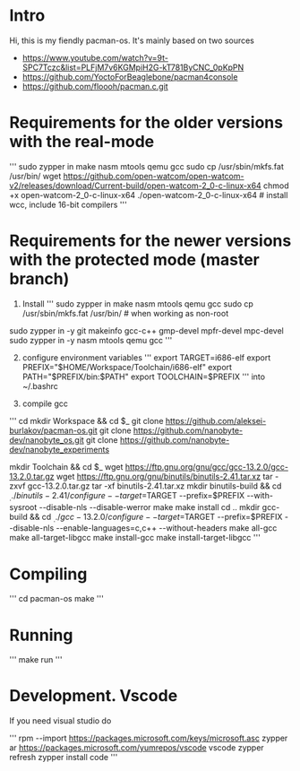 Intro
=====

Hi, this is my fiendly pacman-os. It's mainly based on two sources
* https://www.youtube.com/watch?v=9t-SPC7Tczc&list=PLFjM7v6KGMpiH2G-kT781ByCNC_0pKpPN
* https://github.com/YoctoForBeaglebone/pacman4console
* https://github.com/floooh/pacman.c.git


Requirements for the older versions with the real-mode
======================================================

'''
sudo zypper in make nasm mtools qemu gcc
sudo cp /usr/sbin/mkfs.fat /usr/bin/
wget https://github.com/open-watcom/open-watcom-v2/releases/download/Current-build/open-watcom-2_0-c-linux-x64
chmod +x open-watcom-2_0-c-linux-x64
./open-watcom-2_0-c-linux-x64  # install wcc, include 16-bit compilers
'''


Requirements for the newer versions with the protected mode (master branch)
===========================================================================

1) Install
'''
sudo zypper in make nasm mtools qemu gcc
sudo cp /usr/sbin/mkfs.fat /usr/bin/     # when working as non-root

sudo zypper in -y git makeinfo gcc-c++ gmp-devel mpfr-devel mpc-devel
sudo zypper in -y nasm mtools qemu gcc
'''

2) configure environment variables
'''
export TARGET=i686-elf
export PREFIX="$HOME/Workspace/Toolchain/i686-elf"
export PATH="$PREFIX/bin:$PATH"
export TOOLCHAIN=$PREFIX
'''
into ~/.bashrc

3) compile gcc

'''
cd
mkdir Workspace && cd $_
git clone https://github.com/aleksei-burlakov/pacman-os.git
git clone https://github.com/nanobyte-dev/nanobyte_os.git
git clone https://github.com/nanobyte-dev/nanobyte_experiments

mkdir Toolchain && cd $_
wget https://ftp.gnu.org/gnu/gcc/gcc-13.2.0/gcc-13.2.0.tar.gz
wget https://ftp.gnu.org/gnu/binutils/binutils-2.41.tar.xz
tar -zxvf gcc-13.2.0.tar.gz
tar -xf binutils-2.41.tar.xz
mkdir binutils-build && cd $_
../binutils-2.41/configure --target=$TARGET --prefix=$PREFIX --with-sysroot --disable-nls --disable-werror
make
make install
cd ..
mkdir gcc-build && cd $_
../gcc-13.2.0/configure --target=$TARGET --prefix=$PREFIX --disable-nls --enable-languages=c,c++ --without-headers
make all-gcc
make all-target-libgcc
make install-gcc
make install-target-libgcc
'''

Compiling
=========

'''
cd pacman-os
make
'''

Running
=======

'''
make run
'''

Development. Vscode
===================

If you need visual studio do

'''
rpm --import https://packages.microsoft.com/keys/microsoft.asc
zypper ar https://packages.microsoft.com/yumrepos/vscode vscode
zypper refresh
zypper install code
'''
